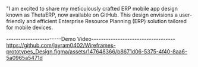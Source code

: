 "I am excited to share my meticulously crafted ERP mobile app design known as ThetaERP, now available on GitHub.
This design envisions a user-friendly and efficient Enterprise Resource Planning (ERP) solution tailored for mobile devices.

-----------------------Demo Video-----------------------------------
https://github.com/jayram0402/Wireframes-prototypes_Design.figma/assets/147648366/b8671d06-5375-4f40-8aa6-5a0965a5471d


